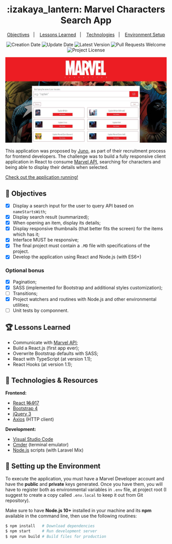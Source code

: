 <h1 align="center">
  :izakaya_lantern: Marvel Characters Search App
</h1>

<p align="center">
  <a href="#pencil-objectives">Objectives</a>&nbsp;&nbsp;&nbsp;|&nbsp;&nbsp;&nbsp;
  <a href="#trophy-lessons-learned">Lessons Learned</a>&nbsp;&nbsp;&nbsp;|&nbsp;&nbsp;&nbsp;
  <a href="#rocket-technologies--resources">Technologies</a>&nbsp;&nbsp;&nbsp;|&nbsp;&nbsp;&nbsp;
  <a href="#hammer-setting-up-the-environment">Environment Setup</a>
</p>

<p align="center">
  <img src="https://img.shields.io/static/v1?labelColor=000000&color=ed1d24&label=created%20at&message=Jul%202019" alt="Creation Date" />

  <img src="https://img.shields.io/github/last-commit/juliolmuller/marvel-characters?label=updated%20at&labelColor=000000&color=ed1d24" alt="Update Date" />

  <img src="https://img.shields.io/github/v/tag/juliolmuller/marvel-characters?label=latest%20version&labelColor=000000&color=ed1d24" alt="Latest Version" />

  <img src="https://img.shields.io/static/v1?labelColor=000000&color=ed1d24&label=PRs&message=welcome" alt="Pull Requests Welcome" />

  <img src="https://img.shields.io/github/license/juliolmuller/marvel-characters?labelColor=000000&color=ed1d24" alt="Project License" />
</p>

![Marvel Characters snapshot](./src/assets/images/app-overview.jpg)

This application was proposed by [Juno](https://www.juno.com.br/), as part of their recruitment process for frontend developers. The challenge was to build a fully responsive client application in React to consume [Marvel API](https://developer.marvel.com/docs#!/public/getCreatorCollection_get_0), searching for characters and being able to display their details when selected.

[Check out the application running!](https://juliolmuller.github.io/marvel-characters/)

## :pencil: Objectives

- [x] Display a search input for the user to query API based on  `nameStartsWith`;
- [x] Display search result (summarized);
- [x] When opening an item, display its details;
- [x] Display responsive thumbnails (that better fits the screen) for the items which has it;
- [x] Interface MUST be responsive;
- [x] The final project must contain a `.MD` file with specifications of the project.
- [x] Develop the application using React and Node.js (with ES6+)

### Optional bonus

- [x] Pagination;
- [x] SASS (implemented for Bootstrap and additional styles customization);
- [ ] Transitions;
- [x] Project watchers and routines with Node.js and other environmental utilities;
- [ ] Unit tests by componnent.

## :trophy: Lessons Learned

- Communicate with [Marvel API](https://developer.marvel.com/);
- Build a React.js (first app ever);
- Overwrite Bootstrap defaults with SASS;
- React with TypeScript (at version 1.1);
- React Hooks (at version 1.1);

## :rocket: Technologies & Resources

**Frontend:**
- [React ~~16.9~~17](https://reactjs.org)
- [Bootstrap 4](https://getbootstrap.com/)
- [jQuery 3](https://jquery.com/)
- [Axios](https://github.com/axios/axios) (HTTP client)

**Development:**
- [Visual Studio Code](https://code.visualstudio.com/)
- [Cmder](https://cmder.net/) (terminal emulator)
- [Node.js](https://nodejs.org/en/) scripts (with Laravel Mix)

## :hammer: Setting up the Environment

To execute the application, you must have a Marvel Developer account and have the **public** and **private** keys generated. Once you have them, you will have to register both as environmental variables in `.env` file, at project root (I suggest to create a copy called `.env.local` to keep it out from Git repository).

Make sure to have **Node.js 10+** installed in your machine and its **npm** available in the command line, then use the following routines:

```bash
$ npm install   # Download dependencies
$ npm start     # Run development server
$ npm run build # Build files for production
```
